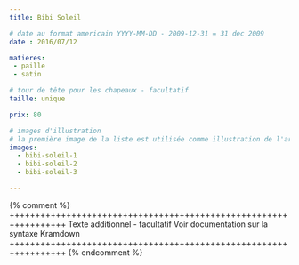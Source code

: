 ```yaml
---
title: Bibi Soleil

# date au format americain YYYY-MM-DD - 2009-12-31 = 31 dec 2009
date : 2016/07/12

matieres:
 - paille
 - satin

# tour de tête pour les chapeaux - facultatif
taille: unique

prix: 80

# images d'illustration
# la première image de la liste est utilisée comme illustration de l'article dans les pages de listing.
images:
  - bibi-soleil-1
  - bibi-soleil-2
  - bibi-soleil-3

---
```

{% comment %} +++++++++++++++++++++++++++++++++++++++++++++++++++++++++++++++++
              Texte additionnel - facultatif
              Voir documentation sur la syntaxe Kramdown
+++++++++++++++++++++++++++++++++++++++++++++++++++++++++++++++++ {% endcomment %}
